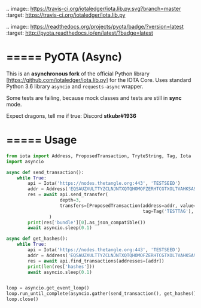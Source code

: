 .. image:: https://travis-ci.org/iotaledger/iota.lib.py.svg?branch=master
   :target: https://travis-ci.org/iotaledger/iota.lib.py

.. image:: https://readthedocs.org/projects/pyota/badge/?version=latest
   :target: http://pyota.readthedocs.io/en/latest/?badge=latest

=====
PyOTA (Async)
=====
This is an **asynchronous fork** of the official Python library [https://github.com/iotaledger/iota.lib.py] for the IOTA Core.
Uses standard Python 3.6 library `asyncio` and `requests-async` wrapper.

Some tests are failing, because mock classes and tests are still in **sync** mode.

Expect dragons, tell me if true: Discord **stkubr#1936**

=====
Usage
=====

```python
from iota import Address, ProposedTransaction, TryteString, Tag, Iota
import asyncio

async def send_transaction():
    while True:
        api = Iota('https://nodes.thetangle.org:443', 'TESTSEED')
        addr = Address('EQSAUZXULTTYZCLNJNTXQTQHOMOFZERHTCGTXOLTVAHKSA9OGAZDEKECURBRIXIJWNPFCQIOVFVVXJVD9')
        res = await api.send_transfer(
                    depth=3,
                    transfers=[ProposedTransaction(address=addr, value=0,
                                                   tag=Tag('TESTTAG'), message=TryteString.from_string('test message'))]
                )
        print(res['bundle'][0].as_json_compatible())
        await asyncio.sleep(0.1)

async def get_hashes():
    while True:
        api = Iota('https://nodes.thetangle.org:443', 'TESTSEED')
        addr = Address('EQSAUZXULTTYZCLNJNTXQTQHOMOFZERHTCGTXOLTVAHKSA9OGAZDEKECURBRIXIJWNPFCQIOVFVVXJVD9')
        res = await api.find_transactions(addresses=[addr])
        print(len(res['hashes']))
        await asyncio.sleep(0.1)


loop = asyncio.get_event_loop()
loop.run_until_complete(asyncio.gather(send_transaction(), get_hashes()))
loop.close()
```
